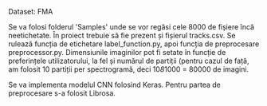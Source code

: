 Dataset: FMA

Se va folosi folderul 'Samples' unde se vor regăsi cele 8000 de fișiere încă neetichetate. În proiect trebuie să fie prezent și fișierul tracks.csv. Se rulează funcția de etichetare label_function.py, apoi funcția de preprocesare preprocessor.py. Dimensiunile imaginilor pot fi setate în funcție de preferințele utilizatorului, la fel și numărul de partiții (pentru cazul de față, am folosit 10 partiții per spectrogramă, deci 10*8*1000 = 80000 de imagini.

Se va implementa modelul CNN folosind Keras. Pentru partea de preprocesare s-a folosit Librosa.
